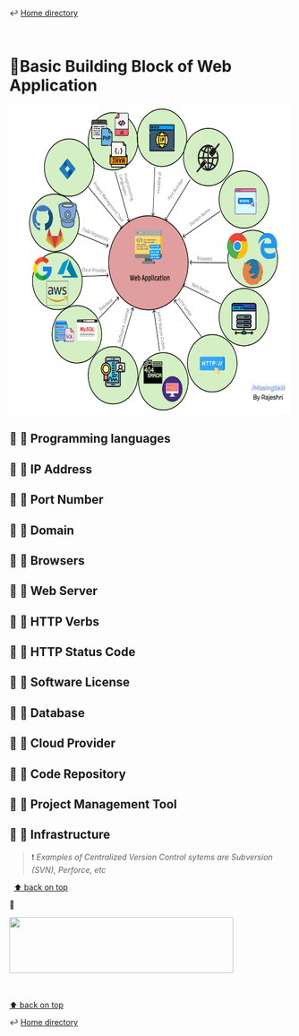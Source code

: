↩️ [Home directory](https://github.com/rajeshrideshmukh/missingskill-learning "Go to Home repository")

&nbsp;

# 📌Basic Building Block of Web Application

  <img src="../resources/building-block/building-block.png" width="600" height="550" />

## 📎 🔸 Programming languages

## 📎 🔸 IP Address

## 📎 🔸 Port Number

## 📎 🔸 Domain

## 📎 🔸 Browsers

## 📎 🔸 Web Server

## 📎 🔸 HTTP Verbs

## 📎 🔸 HTTP Status Code

## 📎 🔸 Software License

## 📎 🔸 Database

## 📎 🔸 Cloud Provider

## 📎 🔸 Code Repository

## 📎 🔸 Project Management Tool

## 📎 🔸 Infrastructure

> ❗ _Examples of Centralized Version Control sytems are Subversion (SVN), Perforce, etc_

&nbsp;
[⬆️ back on top](#)

🔸

<img src="../resources/git-output/.png" width="400" height="100" />

&nbsp;

[⬆️ back on top](#)

↩️ [Home directory](https://github.com/rajeshrideshmukh/missingskill-learning "Go to Home repository")

&nbsp;
